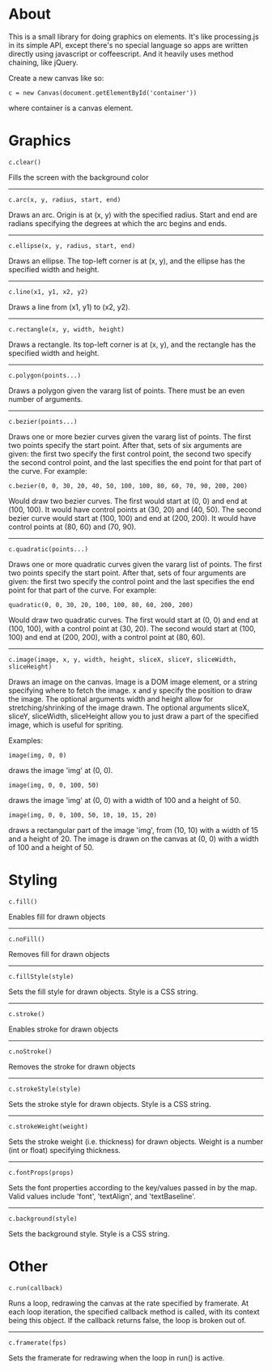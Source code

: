 # About

This is a small library for doing graphics on <canvas> elements. It's like
processing.js in its simple API, except there's no special language so apps
are written directly using javascript or coffeescript. And it heavily uses
method chaining, like jQuery.

Create a new canvas like so:

    c = new Canvas(document.getElementById('container'))

where container is a canvas element.

# Graphics

    c.clear()

Fills the screen with the background color

***

    c.arc(x, y, radius, start, end)

Draws an arc. Origin is at (x, y) with the specified radius. Start and end
are radians specifying the degrees at which the arc begins and ends.

***

    c.ellipse(x, y, radius, start, end)

Draws an ellipse. The top-left corner is at (x, y), and the ellipse has the
specified width and height.

***

    c.line(x1, y1, x2, y2)

Draws a line from (x1, y1) to (x2, y2).

***

    c.rectangle(x, y, width, height)

Draws a rectangle. Its top-left corner is at (x, y), and the rectangle has
the specified width and height.

***

    c.polygon(points...)

Draws a polygon given the vararg list of points. There must be an even
number of arguments.

***

    c.bezier(points...)

Draws one or more bezier curves given the vararg list of points. The first
two points specify the start point. After that, sets of six arguments are
given: the first two specify the first control point, the second two
specify the second control point, and the last specifies the end point for
that part of the curve. For example:

    c.bezier(0, 0, 30, 20, 40, 50, 100, 100, 80, 60, 70, 90, 200, 200)

Would draw two bezier curves. The first would start at (0, 0) and end at
(100, 100). It would have control points at (30, 20) and (40, 50). The
second bezier curve would start at (100, 100) and end at (200, 200). It
would have control points at (80, 60) and (70, 90).

***

    c.quadratic(points...)

Draws one or more quadratic curves given the vararg list of points. The
first two points specify the start point. After that, sets of four
arguments are given: the first two specify the control point and the last
specifies the end point for that part of the curve. For example:

    quadratic(0, 0, 30, 20, 100, 100, 80, 60, 200, 200)

Would draw two quadratic curves. The first would start at (0, 0) and end at
(100, 100), with a control point at (30, 20). The second would start at
(100, 100) and end at (200, 200), with a control point at (80, 60).

***

    c.image(image, x, y, width, height, sliceX, sliceY, sliceWidth, sliceHeight)

Draws an image on the canvas. Image is a DOM image element, or a string
specifying where to fetch the image. x and y specify the position to draw
the image. The optional arguments width and height allow for
stretching/shrinking of the image drawn. The optional arguments sliceX,
sliceY, sliceWidth, sliceHeight allow you to just draw a part of the
specified image, which is useful for spriting.

Examples:

    image(img, 0, 0)

draws the image 'img' at (0, 0).

    image(img, 0, 0, 100, 50)

draws the image 'img' at (0, 0) with a width of 100 and a height of 50.

    image(img, 0, 0, 100, 50, 10, 10, 15, 20)

draws a rectangular part of the image 'img', from (10, 10) with a width of
15 and a height of 20. The image is drawn on the canvas at (0, 0) with a
width of 100 and a height of 50.

# Styling

    c.fill()

Enables fill for drawn objects

***

    c.noFill()

Removes fill for drawn objects

***

    c.fillStyle(style)

Sets the fill style for drawn objects. Style is a CSS string.

***

    c.stroke()

Enables stroke for drawn objects

***

    c.noStroke()

Removes the stroke for drawn objects

***

    c.strokeStyle(style)

Sets the stroke style for drawn objects. Style is a CSS string.

***

    c.strokeWeight(weight)

Sets the stroke weight (i.e. thickness) for drawn objects. Weight is a
number (int or float) specifying thickness.

***

    c.fontProps(props)

Sets the font properties according to the key/values passed in by the map.
Valid values include 'font', 'textAlign', and 'textBaseline'.

***

    c.background(style)

Sets the background style. Style is a CSS string.

# Other

    c.run(callback)

Runs a loop, redrawing the canvas at the rate specified by framerate. At
each loop iteration, the specified callback method is called, with its
context being this object. If the callback returns false, the loop is
broken out of.

***

    c.framerate(fps)

Sets the framerate for redrawing when the loop in run() is active.